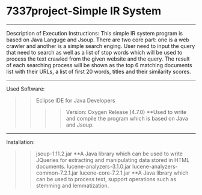 # 7337project-Simple IR System
****************************************************************************
Description of Execution Instructions:
  This simple IR system program is based on Java Languge and Jsoup.
  There are two core part: one is a web crawler and another is a simple search enging.
  User need to input the query that need to search as well as a list of stop words which will be used to process the text crawled from the given website and the query.
  The result of each searching process will be shown as the top 6 matching documents list with their URLs, a list of first 20 words, titles and their similarity scores.
****************************************************************************
Used Software: 
>>Eclipse IDE for Java Developers
>>>>Version: Oxygen Release (4.7.0)
**Used to write and compile the program which is based on Java and Jsoup.
***************************************
Installation:
>>jsoup-1.11.2.jar
**A Java library which can be used to write JQueries for extracting and manipulating data stored in HTML documents.
>>lucene-analyzers-3.1.0.jar
  lucene-analyzers-common-7.2.1.jar
  lucene-core-7.2.1.jar
**A Java library which can be used to process text, support operations such as stemming and lemmatization.
